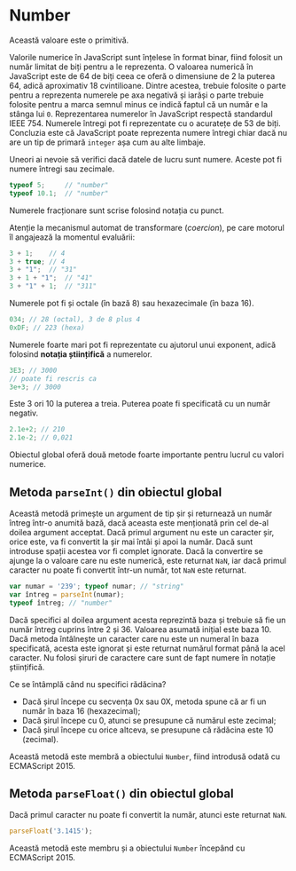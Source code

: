 # Number

Această valoare este o primitivă.

Valorile numerice în JavaScript sunt înțelese în format binar, fiind folosit un număr limitat de biți pentru a le reprezenta. O valoarea numerică în JavaScript este de 64 de biți ceea ce oferă o dimensiune de 2 la puterea 64, adică aproximativ 18 cvintilioane. Dintre acestea, trebuie folosite o parte pentru a reprezenta numerele pe axa negativă și iarăși o parte trebuie folosite pentru a marca semnul minus ce indică faptul că un număr e la stânga lui `0`.
Reprezentarea numerelor în JavaScript respectă standardul IEEE 754.
Numerele întregi pot fi reprezentate cu o acuratețe de 53 de biți. Concluzia este că JavaScript poate reprezenta numere întregi chiar dacă nu are un tip de primară `integer` așa cum au alte limbaje.

Uneori ai nevoie să verifici dacă datele de lucru sunt numere. Aceste pot fi numere întregi sau zecimale.

```javascript
typeof 5;     // "number"
typeof 10.1;  // "number"
```

Numerele fracționare sunt scrise folosind notația cu punct.

Atenție la mecanismul automat de transformare (*coercion*), pe care motorul îl angajează la momentul evaluării:

```javascript
3 + 1;    // 4
3 + true; // 4
3 + "1";  // "31"
3 + 1 + "1";  // "41"
3 + "1" + 1;  // "311"
```

Numerele pot fi și octale (în bază 8) sau hexazecimale (în baza 16).

```javascript
034; // 28 (octal), 3 de 8 plus 4
0xDF; // 223 (hexa)
```

Numerele foarte mari pot fi reprezentate cu ajutorul unui exponent, adică folosind  **notația științifică** a numerelor.

```javascript
3E3; // 3000
// poate fi rescris ca
3e+3; // 3000
```

Este 3 ori 10 la puterea a treia. Puterea poate fi specificată cu un număr negativ.

```javascript
2.1e+2; // 210
2.1e-2; // 0,021
```

Obiectul global oferă două metode foarte importante pentru lucrul cu valori numerice.

## Metoda `parseInt()` din obiectul global

Această metodă primește un argument de tip șir și returnează un număr întreg într-o anumită bază, dacă aceasta este menționată prin cel de-al doilea argument acceptat.
Dacă primul argument nu este un caracter șir, orice este, va fi convertit la șir mai întâi și apoi la număr. Dacă sunt introduse spații acestea vor fi complet ignorate. Dacă la convertire se ajunge la o valoare care nu este numerică, este returnat `NaN`, iar dacă primul caracter nu poate fi convertit într-un număr, tot `NaN` este returnat.

```javascript
var numar = '239'; typeof numar; // "string"
var întreg = parseInt(numar);
typeof întreg; // "number"
```

Dacă specifici al doilea argument acesta reprezintă baza și trebuie să fie un număr întreg cuprins între 2 și 36. Valoarea asumată inițial este baza 10.
Dacă metoda întâlnește un caracter care nu este un numeral în baza specificată, acesta este ignorat și este returnat numărul format până la acel caracter. Nu folosi șiruri de caractere care sunt de fapt numere în notație științifică.

Ce se întâmplă când nu specifici rădăcina?

-   Dacă șirul începe cu secvența 0x sau 0X, metoda spune că ar fi un număr în baza 16 (hexazecimal);
-   Dacă șirul începe cu 0, atunci se presupune că numărul este zecimal;
-   Dacă șirul începe cu orice altceva, se presupune că rădăcina este 10 (zecimal).

Această metodă este membră a obiectului `Number`, fiind introdusă odată cu ECMAScript 2015.

## Metoda `parseFloat()` din obiectul global

Dacă primul caracter nu poate fi convertit la număr, atunci este returnat `NaN`.

```javascript
parseFloat('3.1415');
```

Această metodă este membru și a obiectului `Number` începând cu ECMAScript 2015.
